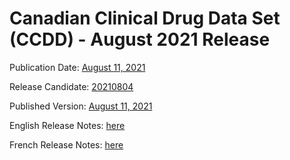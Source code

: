 # Canadian Clinical Drug Data Set (CCDD) - August 2021 Release

Publication Date: [August 11, 2021](https://tgateway.infoway-inforoute.ca/ccdd.html?id=2.16.840.1.113883.2.20.6.1&versionid=20210811)

Release Candidate: [20210804](https://github.com/hres/formulary/tree/folder_reorg/releases/20210804)

Published Version: [August 11, 2021](https://tgateway.infoway-inforoute.ca/ccdd.html?id=2.16.840.1.113883.2.20.6.1&versionid=20210811)

English Release Notes: [here](https://infoscribe.infoway-inforoute.ca/display/CCDD/20210811)

French Release Notes: [here](https://infoscribe.infoway-inforoute.ca/display/RCM/20210811)
